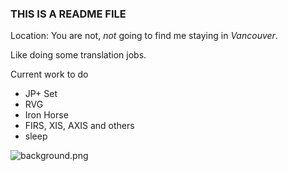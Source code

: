 ### THIS IS A README FILE
Location: You are not, *not* going to find me staying in *Vancouver*.

Like doing some translation jobs.

Current work to do
- JP+ Set
- RVG
- Iron Horse
- FIRS, XIS, AXIS and others
- sleep

![background.png]()
<!---      
WenSimEHRP/WenSimEHRP is a ✨ special ✨ repository because its `README.md` (this file) appears on your GitHub profile.
You can click the Preview link to take a look at your changes.
--->
